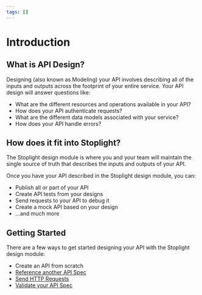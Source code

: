 ```yaml
---
tags: []
---
```


# Introduction 

## What is API Design? 

Designing (also known as Modeling) your API involves describing all of the inputs and outputs across the footprint of your entire service. Your API design will answer questions like: 

- What are the different resources and operations available in your API?
- How does your API authenticate requests? 
- What are the different data models associated with your service? 
- How does your API handle errors? 

## How does it fit into Stoplight? 

The Stoplight design module is where you and your team will maintain the single source of truth that describes the inputs and outputs of your API. 

Once you have your API described in the Stoplight design module, you can: 

- Publish all or part of your API 
- Create API tests from your designs 
- Send requests to your API to debug it 
- Create a mock API based on your design
- ...and much more 

## Getting Started 

There are a few ways to get started designing your API with the Stoplight design module:

- Create an API from scratch []()
- [Reference another API Spec]()
- [Send HTTP Requests]()
- [Validate your API Spec]()
